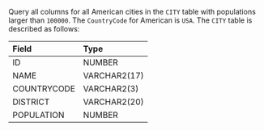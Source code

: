 Query all columns for all American cities in the `CITY` table with populations larger than `100000`. The `CountryCode` for American is `USA`.
The `CITY` table is described as follows:

|Field|Type|
|:--|:--|
|ID|NUMBER|
|NAME|VARCHAR2(17)|
|COUNTRYCODE|VARCHAR2(3)|
|DISTRICT|VARCHAR2(20)|
|POPULATION|NUMBER|
<br>